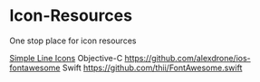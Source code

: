 # Icon-Resources
One stop place for icon resources

[Simple Line Icons](https://github.com/thesabbir/simple-line-icons)
Objective-C https://github.com/alexdrone/ios-fontawesome
Swift https://github.com/thii/FontAwesome.swift

